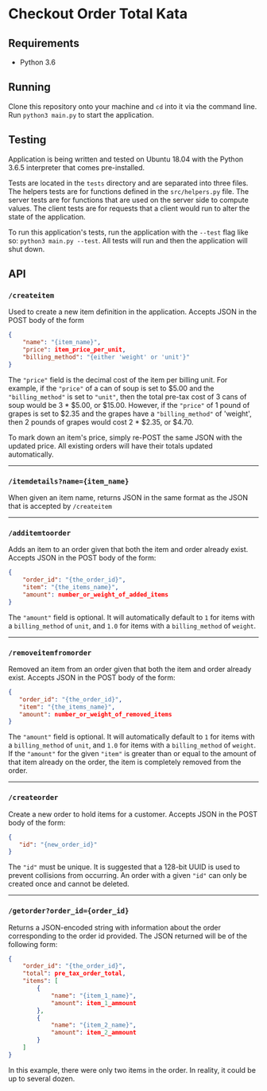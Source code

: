 # Checkout Order Total Kata

## Requirements
- Python 3.6

## Running
Clone this repository onto your machine and `cd` into it via the command line. Run `python3 main.py` to start the application.

## Testing
Application is being written and tested on Ubuntu 18.04 with the Python 3.6.5 interpreter that comes pre-installed.

Tests are located in the `tests` directory and are separated into three files. The helpers tests are for functions defined in the `src/helpers.py` file. The server tests are for functions that are used on the server side to compute values. The client tests are for requests that a client would run to alter the state of the application.

To run this application's tests, run the application with the `--test` flag like so: `python3 main.py --test`. All tests will run and then the application will shut down.

## API
### `/createitem`
Used to create a new item definition in the application. Accepts JSON in the POST body of the form
```json
{
    "name": "{item_name}",
    "price": item_price_per_unit,
    "billing_method": "{either 'weight' or 'unit'}"
}
```
The `"price"` field is the decimal cost of the item per billing unit. For example, if the `"price"` of a can of soup is set to $5.00 and the `"billing_method"` is set to `"unit"`, then the total pre-tax cost of 3 cans of soup would be 3 * $5.00, or $15.00. However, if the `"price"` of 1 pound of grapes is set to $2.35 and the grapes have a `"billing_method"` of 'weight', then 2 pounds of grapes would cost 2 * $2.35, or $4.70.

To mark down an item's price, simply re-POST the same JSON with the updated price. All existing orders will have their totals updated automatically.

---
### `/itemdetails?name={item_name}`
When given an item name, returns JSON in the same format as the JSON that is accepted by `/createitem`

---
### `/additemtoorder`
Adds an item to an order given that both the item and order already exist. Accepts JSON in the POST body of the form:
```json
{
    "order_id": "{the_order_id}",
    "item": "{the_items_name}",
    "amount": number_or_weight_of_added_items
}
```
The `"amount"` field is optional. It will automatically default to `1` for items with a `billing_method` of `unit`, and `1.0` for items with a `billing_method` of `weight`.

---
### `/removeitemfromorder`
Removed an item from an order given that both the item and order already exist. Accepts JSON in the POST body of the form:
```json
{
   "order_id": "{the_order_id}",
   "item": "{the_items_name}",
   "amount": number_or_weight_of_removed_items
}
```
The `"amount"` field is optional. It will automatically default to `1` for items with a `billing_method` of `unit`, and `1.0` for items with a `billing_method` of `weight`. If the `"amount"` for the given `"item"` is greater than or equal to the amount of that item already on the order, the item is completely removed from the order.

---
### `/createorder`
Create a new order to hold items for a customer. Accepts JSON in the POST body of the form:
```json
{
   "id": "{new_order_id}" 
}
```
The `"id"` must be unique. It is suggested that a 128-bit UUID is used to prevent collisions from occurring. An order with a given `"id"` can only be created once and cannot be deleted.

---
### `/getorder?order_id={order_id}`
Returns a JSON-encoded string with information about the order corresponding to the order id provided. The JSON returned will be of the following form:
```json
{
    "order_id": "{the_order_id}",
    "total": pre_tax_order_total,
    "items": [
        {
            "name": "{item_1_name}",
            "amount": item_1_ammount
        },
        {
            "name": "{item_2_name}",
            "amount": item_2_ammount
        }
    ]
}
```
In this example, there were only two items in the order. In reality, it could be up to several dozen.
